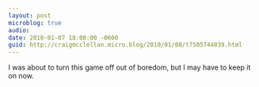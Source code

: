 ```yaml
---
layout: post
microblog: true
audio: 
date: 2010-01-07 18:00:00 -0600
guid: http://craigmcclellan.micro.blog/2010/01/08/t7505744039.html
---
```

I was about to turn this game off out of boredom, but I may have to keep it on now.
